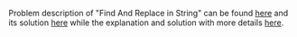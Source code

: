 Problem description of "Find And Replace in String" can be found [here](https://leetcode.com/problems/find-and-replace-in-string/description/) and its solution [here](https://leetcode.com/problems/find-and-replace-in-string/solutions/3232126/python-solution/) while the explanation and solution with more details [here](https://leetcode.com/problems/find-and-replace-in-string/solutions/3232126/python-solution/).

